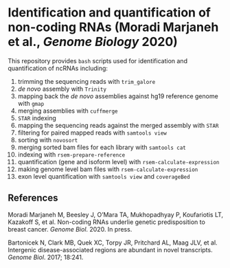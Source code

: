 # Identification and quantification of non-coding RNAs (Moradi Marjaneh et al., *Genome Biology* 2020)

This repository provides `bash` scripts used for identification and quantification of ncRNAs including: 

1. trimming the sequencing reads with `trim_galore`
2. *de novo* assembly with `Trinity`
3. mapping back the *de novo* assemblies against hg19 reference genome with `gmap`
4. merging assemblies with `cuffmerge`
5. `STAR` indexing
6. mapping the sequencing reads against the merged assembly with `STAR`
7. filtering for paired mapped reads with `samtools view`
8. sorting with `novosort`
9. merging sorted bam files for each library with `samtools cat`
10. indexing with `rsem-prepare-reference`
11. quantification (gene and isoform level) with `rsem-calculate-expression`
12. making genome level bam files with `rsem-calculate-expression`
13. exon level quantification with `samtools view` and `coverageBed`

## References

Moradi Marjaneh M, Beesley J, O’Mara TA, Mukhopadhyay P, Koufariotis LT, Kazakoff S, et al. Non-coding RNAs underlie genetic predisposition to breast cancer. *Genome Biol*. 2020. In press. 

Bartonicek N, Clark MB, Quek XC, Torpy JR, Pritchard AL, Maag JLV, et al. Intergenic disease-associated regions are abundant in novel transcripts. *Genome Biol*. 2017; 18:241.
